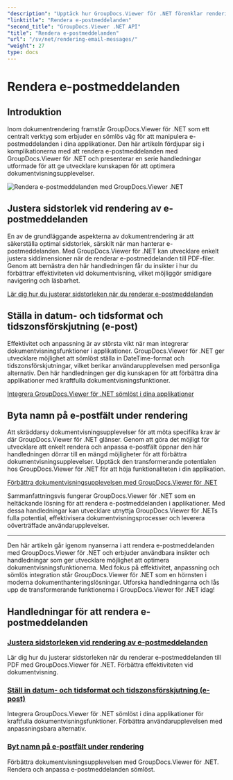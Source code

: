 ```yaml
---
"description": "Upptäck hur GroupDocs.Viewer för .NET förenklar rendering av e-postmeddelanden till PDF-filer. Lär dig justera sidstorlek, ställa in DateTime-format och byta namn på fält effektivt."
"linktitle": "Rendera e-postmeddelanden"
"second_title": "GroupDocs.Viewer .NET API"
"title": "Rendera e-postmeddelanden"
"url": "/sv/net/rendering-email-messages/"
"weight": 27
type: docs
---
```

# Rendera e-postmeddelanden

## Introduktion

Inom dokumentrendering framstår GroupDocs.Viewer för .NET som ett centralt verktyg som erbjuder en sömlös väg för att manipulera e-postmeddelanden i dina applikationer. Den här artikeln fördjupar sig i komplikationerna med att rendera e-postmeddelanden med GroupDocs.Viewer för .NET och presenterar en serie handledningar utformade för att ge utvecklare kunskapen för att optimera dokumentvisningsupplevelser.

![Rendera e-postmeddelanden med GroupDocs.Viewer .NET](/viewer/rendering-email-messages/image.png)

## Justera sidstorlek vid rendering av e-postmeddelanden

En av de grundläggande aspekterna av dokumentrendering är att säkerställa optimal sidstorlek, särskilt när man hanterar e-postmeddelanden. Med GroupDocs.Viewer för .NET kan utvecklare enkelt justera siddimensioner när de renderar e-postmeddelanden till PDF-filer. Genom att bemästra den här handledningen får du insikter i hur du förbättrar effektiviteten vid dokumentvisning, vilket möjliggör smidigare navigering och läsbarhet.

[Lär dig hur du justerar sidstorleken när du renderar e-postmeddelanden](./adjust-page-size-email/)

## Ställa in datum- och tidsformat och tidszonsförskjutning (e-post)

Effektivitet och anpassning är av största vikt när man integrerar dokumentvisningsfunktioner i applikationer. GroupDocs.Viewer för .NET ger utvecklare möjlighet att sömlöst ställa in DateTime-format och tidszonsförskjutningar, vilket berikar användarupplevelsen med personliga alternativ. Den här handledningen ger dig kunskapen för att förbättra dina applikationer med kraftfulla dokumentvisningsfunktioner.

[Integrera GroupDocs.Viewer för .NET sömlöst i dina applikationer](./set-date-time-format-offset-email/)

## Byta namn på e-postfält under rendering

Att skräddarsy dokumentvisningsupplevelser för att möta specifika krav är där GroupDocs.Viewer för .NET glänser. Genom att göra det möjligt för utvecklare att enkelt rendera och anpassa e-postfält öppnar den här handledningen dörrar till en mängd möjligheter för att förbättra dokumentvisningsupplevelser. Upptäck den transformerande potentialen hos GroupDocs.Viewer för .NET för att höja funktionaliteten i din applikation.

[Förbättra dokumentvisningsupplevelsen med GroupDocs.Viewer för .NET](./rename-email-fields/)

Sammanfattningsvis fungerar GroupDocs.Viewer för .NET som en heltäckande lösning för att rendera e-postmeddelanden i applikationer. Med dessa handledningar kan utvecklare utnyttja GroupDocs.Viewer för .NETs fulla potential, effektivisera dokumentvisningsprocesser och leverera oöverträffade användarupplevelser.

--- 

Den här artikeln går igenom nyanserna i att rendera e-postmeddelanden med GroupDocs.Viewer för .NET och erbjuder användbara insikter och handledningar som ger utvecklare möjlighet att optimera dokumentvisningsfunktionerna. Med fokus på effektivitet, anpassning och sömlös integration står GroupDocs.Viewer för .NET som en hörnsten i moderna dokumenthanteringslösningar. Utforska handledningarna och lås upp de transformerande funktionerna i GroupDocs.Viewer för .NET idag!
## Handledningar för att rendera e-postmeddelanden
### [Justera sidstorleken vid rendering av e-postmeddelanden](./adjust-page-size-email/)
Lär dig hur du justerar sidstorleken när du renderar e-postmeddelanden till PDF med GroupDocs.Viewer för .NET. Förbättra effektiviteten vid dokumentvisning.
### [Ställ in datum- och tidsformat och tidszonsförskjutning (e-post)](./set-date-time-format-offset-email/)
Integrera GroupDocs.Viewer för .NET sömlöst i dina applikationer för kraftfulla dokumentvisningsfunktioner. Förbättra användarupplevelsen med anpassningsbara alternativ.
### [Byt namn på e-postfält under rendering](./rename-email-fields/)
Förbättra dokumentvisningsupplevelsen med GroupDocs.Viewer för .NET. Rendera och anpassa e-postmeddelanden sömlöst.